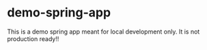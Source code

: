 # demo-spring-app

This is a demo spring app meant for local development only. It is not production ready!!
